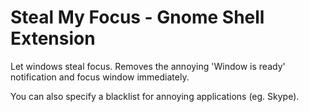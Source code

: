 Steal My Focus - Gnome Shell Extension
======================================

Let windows steal focus. Removes the annoying 'Window is ready'
notification and focus window immediately.

You can also specify a blacklist for annoying applications (eg. Skype).

